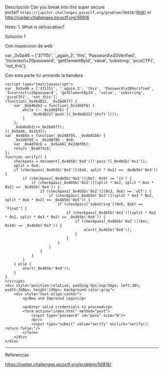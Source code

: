 Descripción
Can you break into this super secure portal? `https://jupiter.challenges.picoctf.org/problem/56816/`([link](https://jupiter.challenges.picoctf.org/problem/56816/)) or http://jupiter.challenges.picoctf.org:56816


Hints:
1.⁠ What is obfuscation?



Solución 1

Con inspeccion de web

var _0x5a46 = ['37115}', '_again_3', 'this', 'Password\x20Verified', 'Incorrect\x20password', 'getElementById', 'value', 'substring', 'picoCTF{', 'not_this'];

Con esta parte fui armando la bandera


<html>
<html>
<head>
    <title>Secure Login Portal V2.0</title>
</head>
<body background="barbed_wire.jpeg">
    <!-- standard MD5 implementation -->
    <script type="text/javascript" src="md5.js"></script>

    <script type="text/javascript">
    var _0x5a46 = ['37115}', '_again_3', 'this', 'Password\x20Verified', 'Incorrect\x20password', 'getElementById', 'value', 'substring', 'picoCTF{', 'not_this'];
    (function(_0x4bd822, _0x2bd6f7) {
        var _0xb4bdb3 = function(_0x1d68f6) {
            while (--_0x1d68f6) {
                _0x4bd822['push'](_0x4bd822['shift']());
            }
        };
        _0xb4bdb3(++_0x2bd6f7);
    }(_0x5a46, 0x1b3));
    var _0x4b5b = function(_0x2d8f05, _0x4b81bb) {
        _0x2d8f05 = _0x2d8f05 - 0x0;
        var _0x4d74cb = _0x5a46[_0x2d8f05];
        return _0x4d74cb;
    };
    function verify() {
        checkpass = document[_0x4b5b('0x0')]('pass')[_0x4b5b('0x1')];
        split = 0x4;
        if (checkpass[_0x4b5b('0x2')](0x0, split * 0x2) == _0x4b5b('0x3')) {
            if (checkpass[_0x4b5b('0x2')](0x7, 0x9) == '{n') {
                if (checkpass[_0x4b5b('0x2')](split * 0x2, split * 0x2 * 0x2) == _0x4b5b('0x4')) {
                    if (checkpass[_0x4b5b('0x2')](0x3, 0x6) == 'oCT') {
                        if (checkpass[_0x4b5b('0x2')](split * 0x3 * 0x2, split * 0x4 * 0x2) == _0x4b5b('0x5')) {
                            if (checkpass['substring'](0x6, 0xb) == 'F{not') {
                                if (checkpass[_0x4b5b('0x2')](split * 0x2 * 0x2, split * 0x3 * 0x2) == _0x4b5b('0x6')) {
                                    if (checkpass[_0x4b5b('0x2')](0xc, 0x10) == _0x4b5b('0x7')) {
                                        alert(_0x4b5b('0x8'));
                                    }
                                }
                            }
                        }
                    }
                }
            }
        } else {
            alert(_0x4b5b('0x9'));
        }
    }
    </script>
    <div style="position:relative; padding:5px;top:50px; left:38%; width:350px; height:140px; background-color:gray">
        <div style="text-align:center">
            <p>New and Improved Login</p>

            <p>Enter valid credentials to proceed</p>
            <form action="index.html" method="post">
                <input type="password" id="pass" size="8"/>
                <br/>
                <input type="submit" value="verify" onclick="verify(); return false;"/>
            </form>
        </div>
    </div>
</body>
</html>

-------------

Referencias

https://jupiter.challenges.picoctf.org/problem/56816/